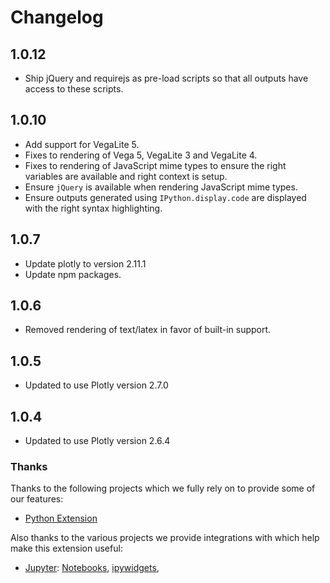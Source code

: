 # Changelog

## 1.0.12
* Ship jQuery and requirejs as pre-load scripts so that all outputs have access to these scripts.

## 1.0.10
* Add support for VegaLite 5.
* Fixes to rendering of Vega 5, VegaLite 3 and VegaLite 4.
* Fixes to rendering of JavaScript mime types to ensure the right variables are available and right context is setup.
* Ensure `jQuery` is available when rendering JavaScript mime types.
* Ensure outputs generated using `IPython.display.code` are displayed with the right syntax highlighting.

## 1.0.7
* Update plotly to version 2.11.1
* Update npm packages.

## 1.0.6
* Removed rendering of text/latex in favor of built-in support.

## 1.0.5
* Updated to use Plotly version 2.7.0

## 1.0.4
* Updated to use Plotly version 2.6.4

### Thanks

Thanks to the following projects which we fully rely on to provide some of
our features:

-   [Python Extension](https://marketplace.visualstudio.com/items?itemName=ms-python.python)

Also thanks to the various projects we provide integrations with which help
make this extension useful:

-   [Jupyter](https://jupyter.org/):
    [Notebooks](https://jupyter-notebook.readthedocs.io/en/latest/?badge=latest),
    [ipywidgets](https://ipywidgets.readthedocs.io/en/latest/),
